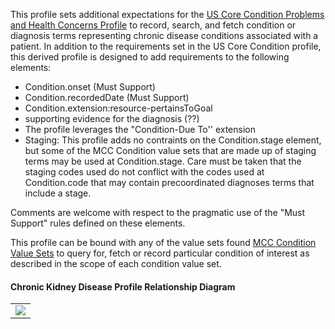 This profile sets additional expectations for the [US Core Condition Problems and Health Concerns Profile](http://hl7.org/fhir/us/core/StructureDefinition/us-core-condition-problems-health-concerns) to record, search, and fetch condition or diagnosis terms representing chronic disease conditions associated with a patient. In addition to the requirements set in the US Core Condition profile, this derived profile is designed to add requirements to the following elements:

* Condition.onset (Must Support)
* Condition.recordedDate (Must Support)
* Condition.extension:resource-pertainsToGoal
* supporting evidence for the diagnosis (??)
* The profile leverages the "Condition-Due To'' extension
* Staging: This profile adds no contraints on the Condition.stage element, but some of the MCC Condition value sets that are made up of staging terms may be used at Condition.stage. Care must be taken that the staging codes used do not conflict with the codes used at Condition.code that may contain precoordinated diagnoses terms that include a stage.

Comments are welcome with respect to the pragmatic use of the "Must Support" rules defined on these elements.

This profile can be bound with any of the value sets found [MCC Condition Value Sets](https://build.fhir.org/ig/HL7/fhir-us-mcc/branches/master/mcc_condition_value_sets.html) to query for, fetch or record particular condition of interest as described in the scope of each condition value set.

#### Chronic Kidney Disease Profile Relationship Diagram
<table><tr><td><img src="Chronic Kidney Disease Profile Relationship Diagram V2.png" /></td></tr></table>